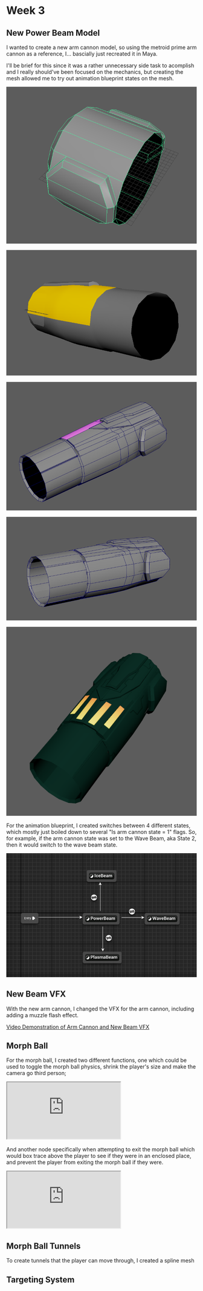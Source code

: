 # Week 3

## New Power Beam Model
I wanted to create a new arm cannon model, so using the metroid prime arm cannon as a reference, I... bascially just recreated it in Maya.

I'll be brief for this since it was a rather unnecessary side task to acomplish and I really should've been focused on the mechanics, but creating the mesh allowed me to try out animation blueprint states on the mesh.

![](Images/IMG_PrimeCannon_1.png)

![](Images/IMG_PrimeCannon_2.png)

![](Images/IMG_PrimeCannon_3.png)

![](Images/IMG_PrimeCannon_4.png)

![](Images/IMG_PrimeCannon_5.png)

For the animation blueprint, I created switches between 4 different states, which mostly just boiled down to several "Is arm cannon state = 1" flags. So, for example, if the arm cannon state was set to the Wave Beam, aka State 2, then it would switch to the wave beam state.

![](Images/IMG_PrimeCannon_AnimBP.png)



## New Beam VFX
With the new arm cannon, I changed the VFX for the arm cannon, including adding a muzzle flash effect.

[Video Demonstration of Arm Cannon and New Beam VFX](https://youtu.be/ZAQUvjmRYOM)

## Morph Ball

For the morph ball, I created two different functions, one which could be used to toggle the morph ball physics, shrink the player's size and make the camera go third person;

<iframe src="https://blueprintue.com/render/do_n9stf/" scrolling="no" allowfullscreen></iframe>

And another node specifically when attempting to exit the morph ball which would box trace above the player to see if they were in an enclosed place, and prevent the player from exiting the morph ball if they were.

<iframe src="https://blueprintue.com/render/7owpqxgy/" scrolling="no" allowfullscreen></iframe>

## Morph Ball Tunnels

To create tunnels that the player can move through, I created a spline mesh

## Targeting System